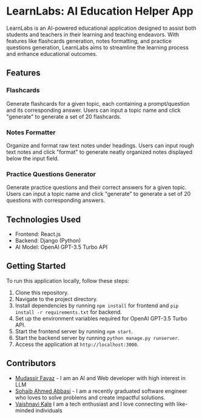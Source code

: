 # LearnLabs: AI Education Helper App

LearnLabs is an AI-powered educational application designed to assist both students and teachers in their learning and teaching endeavors. With features like flashcards generation, notes formatting, and practice questions generation, LearnLabs aims to streamline the learning process and enhance educational outcomes.

## Features

### Flashcards
Generate flashcards for a given topic, each containing a prompt/question and its corresponding answer. Users can input a topic name and click "generate" to generate a set of 20 flashcards.

### Notes Formatter
Organize and format raw text notes under headings. Users can input rough text notes and click "format" to generate neatly organized notes displayed below the input field.

### Practice Questions Generator
Generate practice questions and their correct answers for a given topic. Users can input a topic name and click "generate" to generate a set of 20 questions with corresponding answers.

## Technologies Used
- Frontend: React.js
- Backend: Django (Python)
- AI Model: OpenAI GPT-3.5 Turbo API

## Getting Started
To run this application locally, follow these steps:

1. Clone this repository.
2. Navigate to the project directory.
3. Install dependencies by running `npm install` for frontend and `pip install -r requirements.txt` for backend.
4. Set up the environment variables required for OpenAI GPT-3.5 Turbo API.
5. Start the frontend server by running `npm start`.
6. Start the backend server by running `python manage.py runserver`.
7. Access the application at `http://localhost:3000`.

## Contributors
- [Mudassir Fayaz](https://www.linkedin.com/in/mudassir-fayaz-8a7697204) - I am an AI and Web developer with high interest in LLM
- [Sohaib Ahmed Abbasi](https://www.linkedin.com/in/sohaibahmedabbasi) - I am a recently graduated software engineer who loves to solve problems and create impactful solutions. 
- [Vaishnavi Kale](https://www.linkedin.com/in/vaishnavi-kale-111543204) I am a tech enthusiast and I love connecting with like-minded individuals
